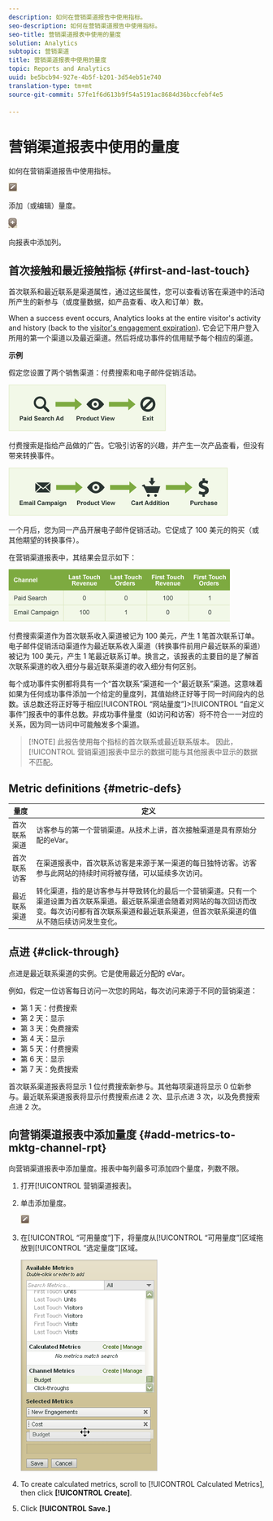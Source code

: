 ```yaml
---
description: 如何在营销渠道报告中使用指标。
seo-description: 如何在营销渠道报告中使用指标。
seo-title: 营销渠道报表中使用的量度
solution: Analytics
subtopic: 营销渠道
title: 营销渠道报表中使用的量度
topic: Reports and Analytics
uuid: be5bcb94-927e-4b5f-b201-3d54eb51e740
translation-type: tm+mt
source-git-commit: 57fe1f6d613b9f54a5191ac8684d36bccfebf4e5

---
```



# 营销渠道报表中使用的量度

如何在营销渠道报告中使用指标。

![](assets/metric_edit_icon.png)

添加（或编辑）量度。

![](assets/add_column_icon.png)

 向报表中添加列。

## 首次接触和最近接触指标 {#first-and-last-touch}

首次联系和最近联系是渠道属性，通过这些属性，您可以查看访客在渠道中的活动所产生的新参与（或度量数据，如产品查看、收入和订单）数。

When a success event occurs, Analytics looks at the entire visitor's activity and history (back to the [visitor's engagement expiration](/help/components/c-marketing-channels/visitor-engagement.md)). 它会记下用户登入所用的第一个渠道以及最近渠道。然后将成功事件的信用赋予每个相应的渠道。

<!-- 

<note>
  A first-touch value has a rolling expiration based on the frequency of a visitor returning to the site. This first-touch expiration resets whenever a visitor returns to the site. This effects reporting by causing first-touch values to persist longer than you might expect. For example, this can occur if an instance of an first-touch channel was created a year ago. Remove the values on the eVar in the admin console to reset.
</note>

 -->

**示例**

假定您设置了两个销售渠道：付费搜索和电子邮件促销活动。

![](assets/paid_search.png)

付费搜索是指给产品做的广告。它吸引访客的兴趣，并产生一次产品查看，但没有带来转换事件。

![](assets/email_campaign.png)

一个月后，您为同一产品开展电子邮件促销活动。它促成了 100 美元的购买（或其他期望的转换事件）。

在营销渠道报表中，其结果会显示如下：

![](assets/report-graphic.png)

付费搜索渠道作为首次联系收入渠道被记为 100 美元，产生 1 笔首次联系订单。电子邮件促销活动渠道作为最近联系收入渠道（转换事件前用户最近联系的渠道）被记为 100 美元，产生 1 笔最近联系订单。换言之，该报表的主要目的是了解首次联系渠道的收入细分与最近联系渠道的收入细分有何区别。

每个成功事件实例都将具有一个“首次联系”渠道和一个“最近联系”渠道。这意味着如果为任何成功事件添加一个给定的量度列，其值始终正好等于同一时间段内的总数。该总数还将正好等于相应[!UICONTROL “网站量度”]&gt;[!UICONTROL “自定义事件”]报表中的事件总数。非成功事件量度（如访问和访客）将不符合一一对应的关系，因为同一访问中可能触发多个渠道。

> [!NOTE] 此报告使用每个指标的首次联系或最近联系版本。 因此，[!UICONTROL 营销渠道]报表中显示的数据可能与其他报表中显示的数据不匹配。

## Metric definitions {#metric-defs}

| 量度 | 定义 |
|--- |--- |
| 首次联系渠道 | 访客参与的第一个营销渠道。从技术上讲，首次接触渠道是具有原始分配的eVar。 |
| 首次联系访客 | 在渠道报表中，首次联系访客是来源于某一渠道的每日独特访客。访客参与此网站的持续时间将被存储，可以延续多次访问。 |
| 最近联系渠道 | 转化渠道，指的是访客参与并导致转化的最后一个营销渠道。只有一个渠道设置为首次联系渠道。最近联系渠道会随着对网站的每次回访而改变。每次访问都有首次联系渠道和最近联系渠道，但首次联系渠道的值从不随后续访问发生变化。 |

## 点进 {#click-through}

点进是最近联系渠道的实例。它是使用最近分配的 eVar。

例如，假定一位访客每日访问一次您的网站，每次访问来源于不同的营销渠道：

* 第 1 天：付费搜索
* 第 2 天：显示
* 第 3 天：免费搜索
* 第 4 天：显示
* 第 5 天：付费搜索
* 第 6 天：显示
* 第 7 天：免费搜索

首次联系渠道报表将显示 1 位付费搜索新参与。其他每项渠道将显示 0 位新参与。最近联系渠道报表将显示付费搜索点进 2 次、显示点进 3 次，以及免费搜索点进 2 次。

## 向营销渠道报表中添加量度 {#add-metrics-to-mktg-channel-rpt}

向营销渠道报表中添加量度。报表中每列最多可添加四个量度，列数不限。

1. 打开[!UICONTROL 营销渠道报表]。
1. 单击添加量度。

   ![](assets/metric_edit_icon.png)

1. 在[!UICONTROL “可用量度”]下，将量度从[!UICONTROL “可用量度”]区域拖放到[!UICONTROL “选定量度”]区域。

   ![步骤结果](assets/metric_create.png)

1. To create calculated metrics, scroll to [!UICONTROL Calculated Metrics], then click **[!UICONTROL Create]**.
1. Click **[!UICONTROL Save.]**
